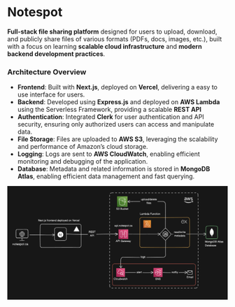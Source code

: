 # Notespot

**Full-stack file sharing platform** designed for users to upload, download, and publicly share files of various formats (PDFs, docs, images, etc.), built with a focus on learning **scalable cloud infrastructure** and **modern backend development practices**.

### **Architecture Overview**

- **Frontend**: Built with **Next.js**, deployed on **Vercel**, delivering a easy to use interface for users.
- **Backend**: Developed using **Express.js** and deployed on **AWS Lambda** using the Serverless Framework, providing a scalable **REST API**
- **Authentication**: Integrated **Clerk** for user authentication and API security, ensuring only authorized users can access and manipulate data.
- **File Storage**: Files are uploaded to **AWS S3**, leveraging the scalability and performance of Amazon’s cloud storage.
- **Logging**: Logs are sent to **AWS CloudWatch**, enabling efficient monitoring and debugging of the application.
- **Database**: Metadata and related information is stored in **MongoDB Atlas**, enabling efficient data management and fast querying.

<picture>
  <source media="(prefers-color-scheme: dark)" srcset="sys-arch-dark-mode.png">
  <source media="(prefers-color-scheme: light)" srcset="sys-arch-light-mode.png">
  <img alt="Fallback image description" src="sys-arch-dark-mode.png">
</picture>
